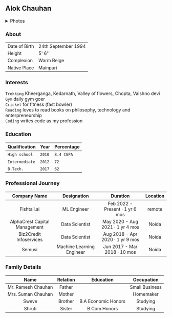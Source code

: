 ## Alok Chauhan
<details>
  <summary>Photos</summary>
  
  ![](jpeg/IMG_4480.jpeg?raw=true)
  ![](jpeg/IMG_4484.jpeg?raw=true)
  ![](jpeg/IMG_4629.jpeg?raw=true)
  ![](jpeg/IMG_4657.jpeg?raw=true)
  
</details>

### About

|    |    | 
|----|----|
|Date of Birth| 24th September 1994|
|Height| 5' 6''|
|Complexion| Warm Beige|
|Native Place| Mainpuri|

### Interests
`Trekking` Kheerganga, Kedarnath, Valley of flowers, Chopta, Vaishno devi \
`Gym` daily gym goer \
`Cricket` for fitness (fast bowler)\
`Reading` loves to read books on philosophy, technology and enterpreneurship \
`Coding` writes code as my profession

### Education

| Qualification  | Year  | Percentage  |
|---|---|---|
| `High school`  | `2010`  | `8.4 CGPA` |
| `Intermediate` | `2012`  | `72`       |
| `B.Tech.`  | `2017`  | `62`           |

### Professional Journey

| Company Name | Designation   |  Duration  | Location|
|:--------------:|:---------------:|:------------:|:---------:|
| Fishtail.ai | ML Engineer | Feb 2022 - Present · 1 yr 6 mos | remote|
| AlphaCrest Capital Management | Data Scientist | May 2020 - Aug 2021 · 1 yr 4 mos| Noida|
| Biz2Credit Infoservices | Data Scientist | Aug 2018 - Apr 2020 · 1 yr 9 mos | Noida|
| Semusi| Machine Learning Engineer | Jun 2017 - Mar 2018 · 10 mos | Noida|

### Family Details

|  Name  |  Relation  |  Education  | Occupation |
|:----:|:----:|:----:|:----:|
| Mr. Ramesh Chauhan | Father | | Small Business |
| Mrs. Suman Chauhan | Mother | | Homemaker|
| Sweve | Brother | B.A Economic Honors| Studying|
| Shruti | Sister | B.Com Honors | Studying|
